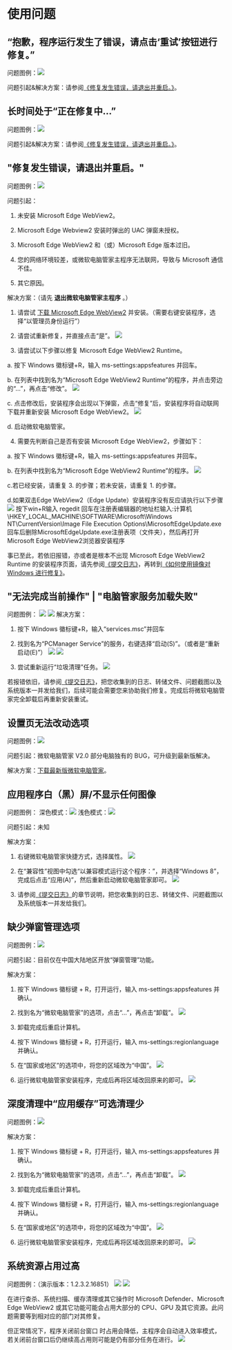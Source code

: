# 使用问题

## “抱歉，程序运行发生了错误，请点击‘重试’按钮进行修复。”
问题图例：![](../assets/problem-solving/while-using/Edge-WebView-2/click-to-repair.png)

问题引起&解决方案：请参阅[《修复发生错误，请退出并重启。》](#修复发生错误-请退出并重启。)。

## 长时间处于“正在修复中...”
问题图例：![](../assets/problem-solving/while-using/Edge-WebView-2/reparing.png)

问题引起&解决方案：请参阅[《修复发生错误，请退出并重启。》](#修复发生错误-请退出并重启。)。

## "修复发生错误，请退出并重启。"
问题图例：![](../assets/problem-solving/while-using/Edge-WebView-2/error-to-repair.png)

问题引起：

1. 未安装 Microsoft Edge WebView2。

2. Microsoft Edge Webview2 安装时弹出的 UAC 弹窗未授权。

3. Microsoft Edge WebView2 和（或）Microsoft Edge 版本过旧。

4. 您的网络环境较差，或微软电脑管家主程序无法联网，导致与 Microsoft 通信不佳。

5. 其它原因。

解决方案：（请先 **退出微软电脑管家主程序** 。）

1. 请尝试 [下载 Microsoft Edge WebView2](https://go.microsoft.com/fwlink/?linkid=2124701) 并安装。（需要右键安装程序，选择“以管理员身份运行”）

2. 请尝试重新修复，并直接点击“是”。
![](../assets/problem-solving/while-using/Edge-WebView-2/Edge-WebView-2-Setup.png)

3. 请尝试以下步骤以修复 Microsoft Edge WebView2 Runtime。

a. 按下 Windows 徽标键+R，输入 ms-settings:appsfeatures 并回车。

b. 在列表中找到名为“Microsoft Edge WebView2 Runtime”的程序，并点击旁边的“...”，再点击“修改”。
![](../assets/problem-solving/while-using/Edge-WebView-2/modify.png)

c. 点击修改后，安装程序会出现以下弹窗，点击“修复”后，安装程序将自动联网下载并重新安装 Microsoft Edge WebView2。
![](../assets/problem-solving/while-using/Edge-WebView-2/repair-Edge-WebView-2.png)

d. 启动微软电脑管家。

4. 需要先判断自己是否有安装 Microsoft Edge WebView2，步骤如下：

a. 按下 Windows 徽标键+R，输入 ms-settings:appsfeatures 并回车。

b. 在列表中找到名为“Microsoft Edge WebView2 Runtime”的程序。
![](../assets/problem-solving/while-using/Edge-WebView-2/Edge-WebView-2.png)

c.若已经安装，请重复 3. 的步骤；若未安装，请重复 1. 的步骤。

d.如果双击Edge WebView2（Edge Update）安装程序没有反应请执行以下步骤
![](https://github.com/mspcmanager/mspcm-docs/blob/b35bf13939cd8c39d2f0ddef57e3e51915a21664/docs/assets/problem-solving/while-using/Edge-WebView-2/b0a1ef52-edb2-4786-b599-6a18bde43e7e.png)
按下win+R输入 regedit 回车在注册表编辑器的地址栏输入:计算机\HKEY_LOCAL_MACHINE\SOFTWARE\Microsoft\Windows NT\CurrentVersion\Image File Execution Options\MicrosoftEdgeUpdate.exe
回车后删除MicrosoftEdgeUpdate.exe注册表项（文件夹），然后再打开Microsoft Edge WebView2浏览器安装程序


事已至此，若依旧报错，亦或者是根本不出现 Microsoft Edge WebView2 Runtime 的安装程序页面，请先参阅[《提交日志》](../appendix/feedback-bugs)，再转到[《如何使用镜像对 Windows 进行修复》](../appendix/repair-system-image#镜像修复)。

## "无法完成当前操作" | "电脑管家服务加载失败"
问题图例：
![](../assets/problem-solving/while-using/service-error/unable-to-proceed.png)
![](../assets/problem-solving/while-using/service-error/unable-to-load-service.png)
解决方案：
1. 按下 Windows 徽标键+R，输入“services.msc”并回车

2. 找到名为“PCManager Service”的服务，右键选择“启动(S)”。（或者是“重新启动(E)”）
![](../assets/problem-solving/while-using/service-error/start-service.png)
![](../assets/problem-solving/while-using/service-error/restart-service.png)

3. 尝试重新运行“垃圾清理”任务。
![](../assets/problem-solving/while-using/service-error/cleanup.png)

若报错依旧，请参阅[《提交日志》](../appendix/feedback-bugs)，把您收集到的日志、转储文件、问题截图以及系统版本一并发给我们，后续可能会需要您来协助我们修复。完成后将微软电脑管家完全卸载后再重新安装重试。

## 设置页无法改动选项
问题图例：![](../assets/problem-solving/while-using/unable-to-set.png)

问题引起：微软电脑管家 V2.0 部分电脑独有的 BUG，可升级到最新版解决。

解决方案：[下载最新版微软电脑管家](https://aka.ms/PCManagerOFL30101)。

## 应用程序白（黑）屏/不显示任何图像
问题图例：
深色模式：![](../assets/problem-solving/while-using/blank-background/blank-dark.png)
浅色模式：![](../assets/problem-solving/while-using/blank-background/blank-light.png)

问题引起：未知

解决方案：
1. 右键微软电脑管家快捷方式，选择属性。
![](../assets/problem-solving/while-using/blank-background/properties.png)

2. 在“兼容性”视图中勾选“以兼容模式运行这个程序：”，并选择“Windows 8”，完成后点击“应用(A)”，然后重新启动微软电脑管家即可。
![](../assets/problem-solving/while-using/blank-background/compatibility.png)

3. 请参阅[《提交日志》](../appendix/feedback-bugs)的章节说明，把您收集到的日志、转储文件、问题截图以及系统版本一并发给我们。

## 缺少弹窗管理选项
问题图例：![](../assets/problem-solving/while-using/pop-up-mgr-missing/without-pop-up-mgr.png)

问题引起：目前仅在中国大陆地区开放“弹窗管理”功能。

解决方案：
1. 按下 Windows 徽标键 + R，打开运行，输入 ms-settings:appsfeatures 并确认。
2. 找到名为“微软电脑管家”的选项，点击“...”，再点击“卸载”。
![](../assets/problem-solving/while-using/pop-up-mgr-missing/uninstall.png)

3. 卸载完成后重启计算机。
4. 按下 Windows 徽标键 + R，打开运行，输入 ms-settings:regionlanguage 并确认。
5. 在“国家或地区”的选项中，将您的区域改为“中国”。
![](../assets/problem-solving/while-using/pop-up-mgr-missing/setting-the-region.png)

6. 运行微软电脑管家安装程序，完成后再将区域改回原来的即可。
![](../assets/problem-solving/while-using/pop-up-mgr-missing/pop-up-mgr.png)

## 深度清理中“应用缓存”可选清理少
问题图例：![](../assets/problem-solving/while-using/lack-of-cleanup-options/lack-of-cleanup-options.png)

解决方案：
1. 按下 Windows 徽标键 + R，打开运行，输入 ms-settings:appsfeatures 并确认。
2. 找到名为“微软电脑管家”的选项，点击“...”，再点击“卸载”。
![](../assets/problem-solving/while-using/lack-of-cleanup-options/uninstall.png)

3. 卸载完成后重启计算机。
4. 按下 Windows 徽标键 + R，打开运行，输入 ms-settings:regionlanguage 并确认。
5. 在“国家或地区”的选项中，将您的区域改为“中国”。
![](../assets/problem-solving/while-using/lack-of-cleanup-options/setting-the-region.png)

6. 运行微软电脑管家安装程序，完成后再将区域改回原来的即可。
![](../assets/problem-solving/while-using/lack-of-cleanup-options/full-cleanup-options.png)

## 系统资源占用过高
问题图例：（演示版本：1.2.3.2.16851）
![](../assets/problem-solving/while-using/high-occupancy/MDASer.png)
![](../assets/problem-solving/while-using/high-occupancy/high-main-program-occupancy.png)

在进行查杀、系统扫描、缓存清理或其它操作时 Microsoft Defender、Microsoft Edge WebView2 或其它功能可能会占用大部分的 CPU、GPU 及其它资源。此问题需要等到相对应的部门对其修复。

但正常情况下，程序关闭前台窗口 时占用会降低，主程序会自动进入效率模式，若关闭前台窗口后仍继续高占用则可能是仍有部分任务在进行。
![](../assets/problem-solving/while-using/high-occupancy/main-program-normally-occupied.png)
